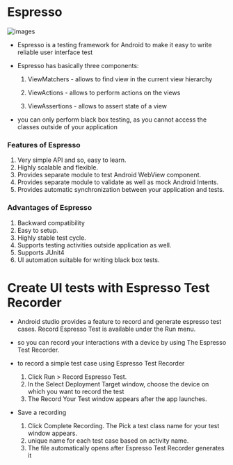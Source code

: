 # Espresso
![images](https://i.ytimg.com/vi/7kMvjeNkz2g/maxresdefault.jpg)

- Espresso is a testing framework for Android to make it easy to write reliable user interface test

- Espresso has basically three components:

    1. ViewMatchers - allows to find view in the current view hierarchy

    2. ViewActions - allows to perform actions on the views

    3. ViewAssertions - allows to assert state of a view

- you can only perform black box testing, as you cannot access the classes outside of your application

### Features of Espresso
1. Very simple API and so, easy to learn.
2. Highly scalable and flexible.
3. Provides separate module to test Android WebView component.
4. Provides separate module to validate as well as mock Android Intents.
5. Provides automatic synchronization between your application and tests.

### Advantages of Espresso
1. Backward compatibility
2. Easy to setup.
3. Highly stable test cycle.
4. Supports testing activities outside application as well.
5. Supports JUnit4
6. UI automation suitable for writing black box tests.

# Create UI tests with Espresso Test Recorder
- Android studio provides a feature to record and generate espresso test cases. Record Espresso Test is available under the Run menu.
- so you can record your interactions with a device by using  The Espresso Test Recorder.

- to record a simple test case using Espresso Test Recorder
    1. Click Run > Record Espresso Test.
    2. In the Select Deployment Target window, choose the device on which you want to record the test
    3.  The Record Your Test window appears after the app launches.

- Save a recording
    1. Click Complete Recording. The Pick a test class name for your test window appears.
    2. unique name for each test case based on activity name.
    3. The file automatically opens after Espresso Test Recorder generates it


